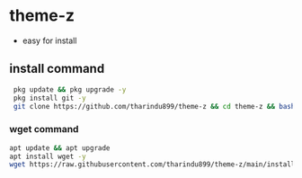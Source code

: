 # theme-z

- easy for install

## install command

```bash
 pkg update && pkg upgrade -y
 pkg install git -y
 git clone https://github.com/tharindu899/theme-z && cd theme-z && bash install.sh
```
### wget command

```bash
apt update && apt upgrade
apt install wget -y
wget https://raw.githubusercontent.com/tharindu899/theme-z/main/install.sh | bash install.sh
```